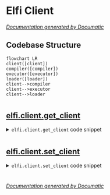 # Elfi Client

[_Documentation generated by Documatic_](https://www.documatic.com)

<!---Documatic-section-Codebase Structure-start--->
## Codebase Structure

<!---Documatic-block-system_architecture-start--->
```mermaid
flowchart LR
client([client])
compiler([compiler])
executor([executor])
loader([loader])
client-->compiler
client-->executor
client-->loader
```
<!---Documatic-block-system_architecture-end--->

# #
<!---Documatic-section-Codebase Structure-end--->

<!---Documatic-section-elfi.client.get_client-start--->
## [elfi.client.get_client](5-elfi_client.md#elfi.client.get_client)

<!---Documatic-section-get_client-start--->
<!---Documatic-block-elfi.client.get_client-start--->
<details>
	<summary><code>elfi.client.get_client</code> code snippet</summary>

```python
def get_client():
    global _client
    if _client is None:
        if _default_class is None:
            raise ValueError('Default client class is not defined')
        _client = _default_class()
    return _client
```
</details>
<!---Documatic-block-elfi.client.get_client-end--->
<!---Documatic-section-get_client-end--->

# #
<!---Documatic-section-elfi.client.get_client-end--->

<!---Documatic-section-elfi.client.set_client-start--->
## [elfi.client.set_client](5-elfi_client.md#elfi.client.set_client)

<!---Documatic-section-set_client-start--->
<!---Documatic-block-elfi.client.set_client-start--->
<details>
	<summary><code>elfi.client.set_client</code> code snippet</summary>

```python
def set_client(client=None, **kwargs):
    global _client
    if isinstance(client, str):
        m = importlib.import_module('elfi.clients.{}'.format(client))
        client = m.Client(**kwargs)
    _client = client
```
</details>
<!---Documatic-block-elfi.client.set_client-end--->
<!---Documatic-section-set_client-end--->

# #
<!---Documatic-section-elfi.client.set_client-end--->

[_Documentation generated by Documatic_](https://www.documatic.com)